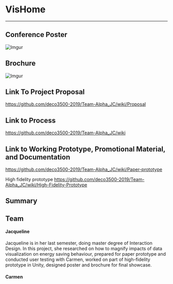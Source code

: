 # VisHome
***
## Conference Poster
![Imgur](https://i.imgur.com/R4s1DUi.jpg)

## Brochure
![Imgur](https://i.imgur.com/r02JN2V.jpg)

## Link To Project Proposal
https://github.com/deco3500-2019/Team-Alpha_JC/wiki/Proposal

## Link to Process
https://github.com/deco3500-2019/Team-Alpha_JC/wiki


## Link to Working Prototype, Promotional Material, and Documentation  
https://github.com/deco3500-2019/Team-Alpha_JC/wiki/Paper-prototype


High fidelity prototype
https://github.com/deco3500-2019/Team-Alpha_JC/wiki/High-Fidelity-Prototype

## Summary

## Team

#### Jacqueline
Jacqueline is in her last semester, doing master degree of Interaction Design. In this project, she researched on how to magnify impacts of data visualization on energy saving behaviour, prepared for paper prototype and conducted user testing with Carmen, worked on part of high-fidelity prototype in Unity, designed poster and brochure for final showcase.

#### Carmen
